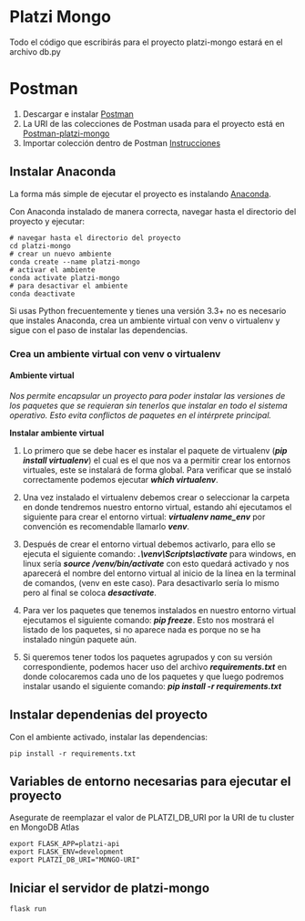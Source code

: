 # Platzi Mongo

Todo el código que escribirás para el proyecto platzi-mongo
estará en el archivo db.py

# Postman

1. Descargar e instalar [Postman](https://www.getpostman.com/downloads/)
2. La URI de las colecciones de Postman usada para el proyecto está en [Postman-platzi-mongo](https://www.getpostman.com/collections/ffcbfb5c8d5cd2dc52d2)
3. Importar colección dentro de Postman [Instrucciones](https://learning.getpostman.com/docs/postman/collections/data_formats/#exporting-and-importing-postman-data)

## Instalar Anaconda

La forma más simple de ejecutar el proyecto es instalando [Anaconda](https://www.anaconda.com/distribution/).

Con Anaconda instalado de manera correcta, navegar hasta el directorio del proyecto
y ejecutar:

```
# navegar hasta el directorio del proyecto
cd platzi-mongo
# crear un nuevo ambiente
conda create --name platzi-mongo
# activar el ambiente
conda activate platzi-mongo
# para desactivar el ambiente
conda deactivate
```

Si usas Python frecuentemente y tienes una versión 3.3+ no es necesario que
instales Anaconda, crea un ambiente virtual con venv o virtualenv y sigue con
el paso de instalar las dependencias.

### Crea un ambiente virtual con venv o virtualenv

#### Ambiente virtual

_Nos permite encapsular un proyecto para poder instalar las versiones de los paquetes que se requieran sin tenerlos que instalar en todo el sistema operativo. Esto evita conflictos de paquetes en el intérprete principal._

**Instalar ambiente virtual**

1. Lo primero que se debe hacer es instalar el paquete de virtualenv (**_pip install virtualenv_**) el cual es el que nos va a permitir crear los entornos virtuales, este se instalará de forma global. Para verificar que se instaló correctamente podemos ejecutar **_which virtualenv_**.

2. Una vez instalado el virtualenv debemos crear o seleccionar la carpeta en donde tendremos nuestro entorno virtual, estando ahí ejecutamos el siguiente para crear el entorno virtual: **_virtualenv name_env_** por convención es recomendable llamarlo **_venv_**.

3. Después de crear el entorno virtual debemos activarlo, para ello se ejecuta el siguiente comando: **_.\venv\Scripts\activate_** para windows, en linux sería **_source /venv/bin/activate_** con esto quedará activado y nos aparecerá el nombre del entorno virtual al inicio de la línea en la terminal de comandos, (venv en este caso). Para desactivarlo sería lo mismo pero al final se coloca **_desactivate_**.

4. Para ver los paquetes que tenemos instalados en nuestro entorno virtual ejecutamos el siguiente comando: **_pip freeze_**. Esto nos mostrará el listado de los paquetes, si no aparece nada es porque no se ha instalado ningún paquete aún.

5. Si queremos tener todos los paquetes agrupados y con su versión correspondiente, podemos hacer uso del archivo **_requirements.txt_** en donde colocaremos cada uno de los paquetes y que luego podremos instalar usando el siguiente comando: **_pip install -r requirements.txt_**

## Instalar dependenias del proyecto

Con el ambiente activado, instalar las dependencias:

```
pip install -r requirements.txt
```

## Variables de entorno necesarias para ejecutar el proyecto

Asegurate de reemplazar el valor de PLATZI_DB_URI por la URI de tu cluster en MongoDB Atlas

```
export FLASK_APP=platzi-api
export FLASK_ENV=development
export PLATZI_DB_URI="MONGO-URI"
```

## Iniciar el servidor de platzi-mongo

```
flask run
```
